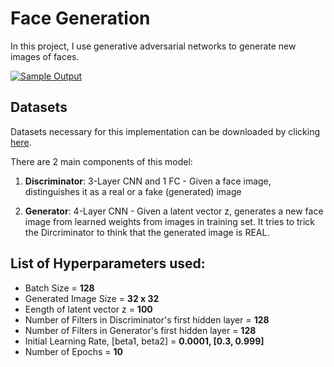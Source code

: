 # Face Generation

In this project, I use generative adversarial networks to generate new images of faces.

[![Sample Output](https://github.com/udacity/deep-learning-v2-pytorch/blob/master/project-face-generation/assets/processed_face_data.png)](https://github.com/udacity/deep-learning-v2-pytorch/blob/master/project-face-generation/assets/processed_face_data.png)


## Datasets

Datasets necessary for this implementation can be downloaded by clicking [here](https://s3.amazonaws.com/video.udacity-data.com/topher/2018/November/5be7eb6f_processed-celeba-small/processed-celeba-small.zip).

There are 2 main components of this model:

1. **Discriminator**: 3-Layer CNN and 1 FC - Given a face image, distinguishes it as a real or a fake (generated) image

2. **Generator**: 4-Layer CNN - Given a latent vector z, generates a new face image from learned weights from images in training set. It tries to trick the 
Dircriminator to think that the generated image is REAL. 

## List of Hyperparameters used:

* Batch Size = **128**
* Generated Image Size = **32 x 32**  
* Eength of latent vector z = **100**  
* Number of Filters in Discriminator's first hidden layer = **128**
* Number of Filters in Generator's first hidden layer = **128**
* Initial Learning Rate, [beta1, beta2] = **0.0001, [0.3, 0.999]**
* Number of Epochs = **10**
